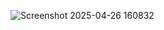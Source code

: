 ![Screenshot 2025-04-26 160832](https://github.com/user-attachments/assets/2bcdba38-b641-4f20-ae3f-fe0dc80c5d05)


